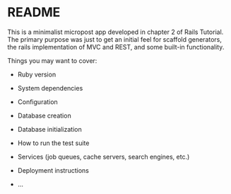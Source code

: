# README

This is a minimalist micropost app developed in chapter 2 of Rails Tutorial.
The primary purpose was just to get an initial feel for scaffold generators, the rails implementation of MVC and REST, and some built-in functionality.

Things you may want to cover:

* Ruby version

* System dependencies

* Configuration

* Database creation

* Database initialization

* How to run the test suite

* Services (job queues, cache servers, search engines, etc.)

* Deployment instructions

* ...
